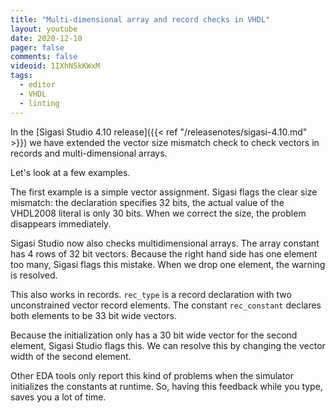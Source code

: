 ```yaml
---
title: "Multi-dimensional array and record checks in VHDL"
layout: youtube
date: 2020-12-10
pager: false
comments: false
videoid: 1IXhN5kKWxM
tags:
  - editor
  - VHDL
  - linting
---
```


In the [Sigasi Studio 4.10 release]({{< ref "/releasenotes/sigasi-4.10.md" >}}) we have extended the vector size mismatch check to check vectors in records and multi-dimensional arrays.

Let's look at a few examples.

The first example is a simple vector assignment.
Sigasi flags the clear size mismatch: the declaration specifies 32 bits, the actual value of the VHDL2008 literal is only 30 bits.
When we correct the size, the problem disappears immediately.

Sigasi Studio now also checks multidimensional arrays.
The array constant has 4 rows of 32 bit vectors.
Because the right hand side has one element too many, Sigasi flags this mistake.
When we drop one element, the warning is resolved.

This also works in records.
`rec_type` is a record declaration with two unconstrained vector record elements.
The constant `rec_constant` declares both elements to be 33 bit wide vectors.

Because the initialization only has a 30 bit wide vector for the second element, Sigasi Studio flags this.
We can resolve this by changing the vector width of the second element.

Other EDA tools only report this kind of problems when the simulator initializes the constants at runtime.
So, having this feedback while you type, saves you a lot of time.
